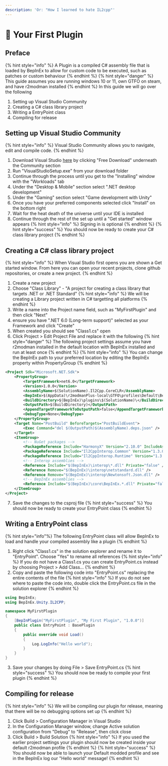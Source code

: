 ```yaml
---
description: 'Or: "How I learned to hate IL2cpp"'
---
```


# 👶 Your First Plugin

## Preface
{% hint style="info" %}
A Plugin is a compiled C# assembly file that is loaded by BepInEx to allow for custom code to be executed, such as patches or custom behaviour
{% endhint %}
{% hint style="danger" %}
This guide assumes you are running windows 10 or 11, own GTFO on steam, and have r2modman installed
{% endhint %}
In this guide we will go over the following
1. Setting up Visual Studio Community
2. Creating a C# class library project
3. Writing a EntryPoint class
4. Compiling for release

## Setting up Visual Studio Community

{% hint style="info" %}
Visual Studio Community allows you to navigate, edit and compile code.
{% endhint %}
1. Download Visual Studio [here](https://visualstudio.microsoft.com/downloads/) by clicking "Free Download" underneath the Community section
2. Run "VisualStudioSetup.exe" from your download folder
3. Continue through the process until you get to the "Installing" window with the "Workloads" tab
4. Under the "Desktop & Mobile" section select ".NET desktop development"
5. Under the "Gaming" section select "Game development with Unity"
6. Once you have your preferred components selected click "Install" on the bottom right
7. Wait for the heat death of the universe until your IDE is installed
8. Continue through the rest of the set up until a "Get started" window appears
{% hint style="info" %}
Signing in is optional
{% endhint %}
{% hint style="success" %}
You should now be ready to create your C# class library project
{% endhint %}

## Creating a C# class library project

{% hint style="info" %}
When Visual Studio first opens you are shown a Get started window. From here you can open your recent projects, clone github repositories, or create a new project.
{% endhint %}
1. Create a new project
2. Choose "Class Library" - "A project for creating a class library that targets .NET or .NET Standard"
{% hint style="info" %}
We will be creating a Library project written in C# targetting all platforms
{% endhint %}
3. Write a name into the Project name field, such as "MyFirstPlugin" and then click "Next"
4. ensure you have ".NET 6.0 (Long-term support)" selected as your Framework and click "Create"
5. When created you should see "Class1.cs" open
6. Click Project > Edit Project File and replace it with the following
{% hint style="danger" %}
The following project settings assume you have r2modman installed in the default location with BepInEx installed and run at least once
{% endhint %}
{% hint style="info" %}
You can change the BepInEx path to your preferred location by editing the BepInEx property within PropertyGroup
{% endhint %}
```xml
<Project Sdk="Microsoft.NET.Sdk">
	<PropertyGroup>
		<TargetFramework>net6.0</TargetFramework>
		<Version>1.0.0</Version>
		<AssemblyName>$(SolutionName).Il2Cpp.CoreCLR</AssemblyName>
		<BepInEx>$(AppData)\r2modmanPlus-local\GTFO\profiles\Default\BepInEx</BepInEx>
		<BuildDirectory>$(BepInEx)\plugins\$(SolutionName)\</BuildDirectory>
		<OutputPath>$(BuildDirectory)</OutputPath>
		<AppendTargetFrameworkToOutputPath>false</AppendTargetFrameworkToOutputPath>
		<DebugType>None</DebugType>
	</PropertyGroup>
	<Target Name="PostBuild" BeforeTargets="PostBuildEvent">
		<Exec Command="del $(OutputPath)$(AssemblyName).deps.json" />
	</Target>
	<ItemGroup>
		<!-- NuGet packages -->
		<PackageReference Include="HarmonyX" Version="2.10.0" IncludeAssets="compile" />
		<PackageReference Include="Il2CppInterop.Common" Version="1.3.0" />
		<PackageReference Include="Il2CppInterop.Runtime" Version="1.3.0" />
		<!-- Interop assemblies -->
		<Reference Include="$(BepInEx)\interop\*.dll" Private="false" />
		<Reference Remove="$(BepInEx)\interop\netstandard.dll" />
		<Reference Remove="$(BepInEx)\interop\Newtonsoft.Json.dll" />
		<!-- BepInEx assemblies -->
		<Reference Include="$(BepInEx)\core\BepInEx.*.dll" Private="false" />
	</ItemGroup>
</Project>
```
7. Save the changes to the csproj file
{% hint style="success" %}
You should now be ready to create your EntryPoint class
{% endhint %}

## Writing a EntryPoint class

{% hint style="info"%}
The following EntryPoint class will allow BepInEx to load and handle your compiled assembly like a plugin
{% endhint %}
1. Right click "Class1.cs" in the solution explorer and rename it to "EntryPoint". Choose "Yes" to rename all references
{% hint style="info" %}
If you do not have a Class1.cs you can create EntryPoint.cs instead by choosing Project > Add Class...
{% endhint %}
2. Copy and paste the following code into "EntryPoint.cs" replacing the entire contents of the file
{% hint style="info" %}
If you do not see where to paste the code into, double click the EntryPoint.cs file in the solution explorer
{% endhint %}
```csharp
using BepInEx;
using BepInEx.Unity.IL2CPP;

namespace MyFirstPlugin
{
    [BepInPlugin("MyFirstPlugin", "My First Plugin", "1.0.0")]
    public class EntryPoint : BasePlugin
    {
        public override void Load()
        {
            Log.LogInfo("Hello world");
        }
    }
}
```
3. Save your changes by doing File > Save EntryPoint.cs
{% hint style="success" %}
You should now be ready to compile your first plugin
{% endhint %}

## Compiling for release

{% hint style="info" %}
We will be compiling our plugin for release, meaning that there will be no debugging options set up
{% endhint %}
1. Click Build > Configuration Manager in Visual Studio
2. In the Configuration Manager window, change Active solution configuration from "Debug" to "Release", then click close
3. Click Build > Build Solution
{% hint style="info" %}
If you used the earlier project settings your plugin should now be created inside your default r2modman profile
{% endhint %}
{% hint style="success" %}
You should now be able to launch your Default modded profile and see in the BepInEx log our "Hello world" message!
{% endhint %}
